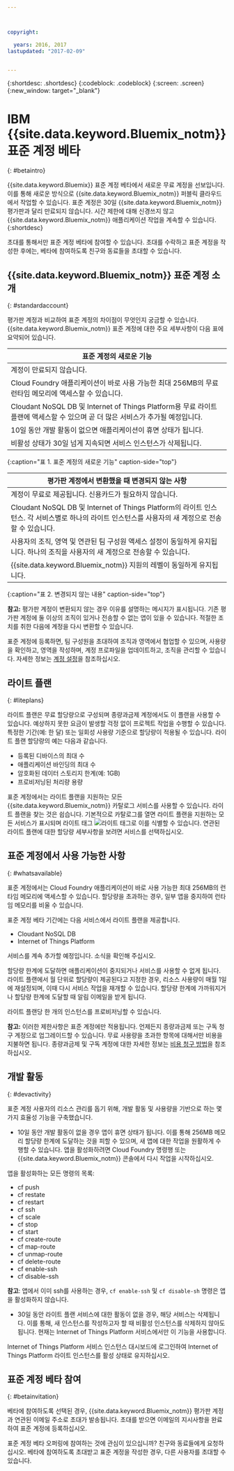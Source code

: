 ```yaml
---



copyright:

  years: 2016, 2017
lastupdated: "2017-02-09"


---
```


{:shortdesc: .shortdesc}
{:codeblock: .codeblock}
{:screen: .screen}
{:new_window: target="_blank"}

# IBM {{site.data.keyword.Bluemix_notm}} 표준 계정 베타 
{: #betaintro}

{{site.data.keyword.Bluemix}} 표준 계정 베타에서 새로운 무료 계정을 선보입니다. 이를 통해 새로운 방식으로 {{site.data.keyword.Bluemix_notm}} 퍼블릭 클라우드에서 작업할 수 있습니다. 표준 계정은 30일 {{site.data.keyword.Bluemix_notm}} 평가판과 달리 만료되지 않습니다. 시간 제한에 대해 신경쓰지 않고 {{site.data.keyword.Bluemix_notm}} 애플리케이션 작업을 계속할 수 있습니다.
{:shortdesc}

초대를 통해서만 표준 계정 베타에 참여할 수 있습니다. 초대를 수락하고 표준 계정을 작성한 후에는, 베타에 참여하도록 친구와 동료들을 초대할 수 있습니다.  

## {{site.data.keyword.Bluemix_notm}} 표준 계정 소개
{: #standardaccount}

평가판 계정과 비교하여 표준 계정의 차이점이 무엇인지 궁금할 수 있습니다. {{site.data.keyword.Bluemix_notm}} 표준 계정에 대한 주요 세부사항이 다음 표에 요약되어 있습니다. 

|표준 계정의 새로운 기능 |    
|-----------------|
| 계정이 만료되지 않습니다. |
| Cloud Foundry 애플리케이션이 바로 사용 가능한 최대 256MB의 무료 런타임 메모리에 액세스할 수 있습니다. |
| Cloudant NoSQL DB 및 Internet of Things Platform용 무료 라이트 플랜에 액세스할 수 있으며 곧 더 많은 서비스가 추가될 예정입니다. |
| 10일 동안 개발 활동이 없으면 애플리케이션이 휴면 상태가 됩니다. |
| 비활성 상태가 30일 넘게 지속되면 서비스 인스턴스가 삭제됩니다. |
{:caption="표 1. 표준 계정의 새로운 기능" caption-side="top"}

|평가판 계정에서 변환했을 때 변경되지 않는 사항 | 
|-----------------|
|계정이 무료로 제공됩니다. 신용카드가 필요하지 않습니다. |
|Cloudant NoSQL DB 및 Internet of Things Platform의 라이트 인스턴스. 각 서비스별로 하나의 라이트 인스턴스를 사용자의 새 계정으로 전송할 수 있습니다. |
|사용자의 조직, 영역 및 연관된 팀 구성원 액세스 설정이 동일하게 유지됩니다. 하나의 조직을 사용자의 새 계정으로 전송할 수 있습니다. |
|{{site.data.keyword.Bluemix_notm}} 지원의 레벨이 동일하게 유지됩니다. |
{:caption="표 2. 변경되지 않는 내용" caption-side="top"}

**참고:** 평가판 계정이 변환되지 않는 경우 이유를 설명하는 메시지가 표시됩니다. 기존 평가판 계정에 둘 이상의 조직이 있거나 전송할 수 없는 앱이 있을 수 있습니다. 적절한 조치를 취한 다음에 계정을 다시 변환할 수 있습니다.

표준 계정에 등록하면, 팀 구성원을 초대하여 조직과 영역에서 협업할 수 있으며, 사용량을 확인하고, 영역을 작성하며, 계정 프로파일을 업데이트하고, 조직을 관리할 수 있습니다. 자세한 정보는
[계정 설정](/docs/admin/adminpublic.html#account)을 참조하십시오.

## 라이트 플랜
{: #liteplans}
   
라이트 플랜은 무료 할당량으로 구성되며 종량과금제 계정에서도 이 플랜을 사용할 수 있습니다. 예상하지 못한 요금이 발생할 걱정 없이 프로젝트 작업을 수행할 수 있습니다. 특정한 기간(예: 한 달) 또는 일회성 사용량 기준으로 할당량이 적용될 수 있습니다. 라이트 플랜 할당량의 예는 다음과 같습니다. 

<ul>
<li>등록된 디바이스의 최대 수</li>
<li>애플리케이션 바인딩의 최대 수</li>
<li>암호화된 데이터 스토리지 한계(예: 1GB)</li>
<li>프로비저닝된 처리량 용량</li>
</ul> 

표준 계정에서는 라이트 플랜을 지원하는 모든 {{site.data.keyword.Bluemix_notm}} 카탈로그 서비스를 사용할 수 있습니다. 라이트 플랜을 찾는 것은 쉽습니다. 기본적으로 카탈로그를 열면 라이트 플랜을 지원하는 모든 서비스가 표시되며 라이트 태그 ![라이트 태그](../icons/Lite.svg)로 이를 식별할 수 있습니다. 연관된 라이트 플랜에 대한 할당량 세부사항을 보려면 서비스를 선택하십시오.

## 표준 계정에서 사용 가능한 사항
{: #whatsavailable}

표준 계정에서는 Cloud Foundry 애플리케이션이 바로 사용 가능한 최대 256MB의 런타임 메모리에 액세스할 수 있습니다. 할당량을 초과하는 경우, 일부 앱을 중지하여 런타임 메모리를 비울 수 있습니다. 

표준 계정 베타 기간에는 다음 서비스에서 라이트 플랜을 제공합니다. 

<ul>
<li>Cloudant NoSQL DB</li>
<li>Internet of Things Platform</li>
</ul>

서비스를 계속 추가할 예정입니다. 소식을 확인해 주십시오.

할당량 한계에 도달하면 애플리케이션이 중지되거나 서비스를 사용할 수 없게 됩니다. 라이트 플랜에서 월 단위로 할당량이 제공된다고 지정한 경우, 리소스 사용량이 매월 1일에 재설정되며, 이때 다시 서비스 작업을 재개할 수 있습니다. 할당량 한계에 가까워지거나 할당량 한계에 도달할 때 알림 이메일을 받게 됩니다.  

라이트 플랜당 한 개의 인스턴스를 프로비저닝할 수 있습니다. 

**참고:** 이러한 제한사항은 표준 계정에만 적용됩니다. 언제든지 종량과금제 또는 구독 청구 계정으로 업그레이드할 수 있습니다. 무료 사용량을 초과한 항목에 대해서만 비용을 지불하면 됩니다. 종량과금제 및 구독 계정에 대한 자세한 정보는
[비용 청구 방법](/docs/pricing/index.html#pay-accounts)을 참조하십시오.

## 개발 활동
{: #devactivity}

표준 계정 사용자의 리소스 관리를 돕기 위해, 개발 활동 및 사용량을 기반으로 하는 몇 가지 효율성 기능을 구축했습니다.

 * 10일 동안 개발 활동이 없을 경우 앱이 휴면 상태가 됩니다. 이를 통해 256MB 메모리 할당량 한계에 도달하는 것을 피할 수 있으며, 새 앱에 대한 작업을 원활하게 수행할 수 있습니다. 앱을 활성화하려면 Cloud Foundry 명령행 또는 {{site.data.keyword.Bluemix_notm}} 콘솔에서 다시 작업을 시작하십시오. 
 
 앱을 활성화하는 모든 명령의 목록:
  * cf push
  * cf restate
  * cf restart
  * cf ssh
  * cf scale
  * cf stop
  * cf start
  * cf create-route
  * cf map-route
  * cf unmap-route
  * cf delete-route
  * cf enable-ssh
  * cf disable-ssh

 **참고**: 앱에서 이미 ssh를 사용하는 경우, `cf enable-ssh` 및 `cf disable-sh` 명령은 앱을 활성화하지 않습니다. 

 * 30일 동안 라이트 플랜 서비스에 대한 활동이 없을 경우, 해당 서비스는 삭제됩니다. 이를 통해, 새 인스턴스를 작성하고자 할 때 비활성 인스턴스를 삭제하지 않아도 됩니다. 현재는 Internet of Things Platform 서비스에서만 이 기능을 사용합니다.  
 
 Internet of Things Platform 서비스 인스턴스 대시보드에 로그인하여 Internet of Things Platform 라이트 인스턴스를 활성 상태로 유지하십시오.
 
## 표준 계정 베타 참여
{: #betainvitation}

베타에 참여하도록 선택된 경우, {{site.data.keyword.Bluemix_notm}} 평가판 계정과 연관된 이메일 주소로 초대가 발송됩니다. 초대를 받으면 이메일의 지시사항을 완료하여 표준 계정에 등록하십시오. 

표준 계정 베타 오퍼링에 참여하는 것에 관심이 있으십니까? 친구와 동료들에게 요청하십시오. 베타에 참여하도록 초대받고 표준 계정을 작성한 경우, 다른 사용자를 초대할 수 있습니다. 
